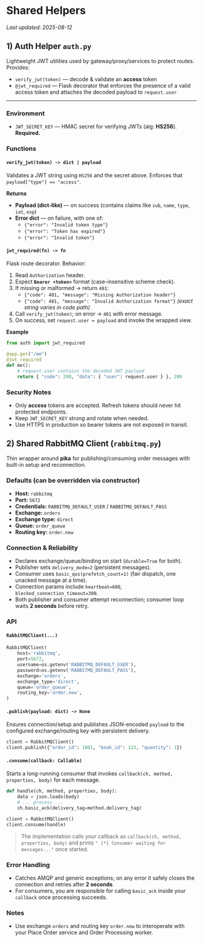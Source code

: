 # Shared Helpers

_Last updated: 2025-08-12_

##  1) Auth Helper `auth.py`

Lightweight JWT utilities used by gateway/proxy/services to protect routes. Provides:

- `verify_jwt(token)` — decode & validate an **access** token
- `@jwt_required` — Flask decorator that enforces the presence of a valid access token and attaches the decoded payload to `request.user`

---

### Environment

- `JWT_SECRET_KEY` — HMAC secret for verifying JWTs (alg: **HS256**). **Required.**

### Functions

#### `verify_jwt(token) -> dict | payload`

Validates a JWT string using `HS256` and the secret above. Enforces that `payload["type"] == "access"`.

**Returns**

- **Payload (dict-like)** — on success (contains claims like `sub`, `name`, `type`, `iat`, `exp`)
- **Error dict** — on failure, with one of:
  - `{"error": "Invalid token type"}`
  - `{"error": "Token has expired"}`
  - `{"error": "Invalid token"}`

#### `jwt_required(fn) -> fn`

Flask route decorator. Behavior:

1. Read `Authorization` header.
2. Expect **`Bearer <token>`** format (case-insensitive scheme check).
3. If missing or malformed → return `401`:
   - `{"code": 401, "message": "Missing Authorization header"}`
   - `{"code": 401, "message": "Invalid Authorization format"}` *(exact string varies in code path)*
4. Call `verify_jwt(token)`; on error → `401` with error message.
5. On success, set `request.user = payload` and invoke the wrapped view.

**Example**

```python
from auth import jwt_required

@app.get("/me")
@jwt_required
def me():
    # request.user contains the decoded JWT payload
    return { "code": 200, "data": { "user": request.user } }, 200
```

### Security Notes

- Only **access** tokens are accepted. Refresh tokens should never hit protected endpoints.
- Keep `JWT_SECRET_KEY` strong and rotate when needed.
- Use HTTPS in production so bearer tokens are not exposed in transit.

## 2) Shared RabbitMQ Client (`rabbitmq.py`)

Thin wrapper around **pika** for publishing/consuming order messages with built-in setup and reconnection.

### Defaults (can be overridden via constructor)

- **Host:** `rabbitmq`
- **Port:** `5672`
- **Credentials:** `RABBITMQ_DEFAULT_USER` / `RABBITMQ_DEFAULT_PASS`
- **Exchange:** `orders`
- **Exchange type:** `direct`
- **Queue:** `order_queue`
- **Routing key:** `order.new`

### Connection & Reliability

- Declares exchange/queue/binding on start (`durable=True` for both).
- Publisher sets `delivery_mode=2` (persistent messages).
- Consumer uses `basic_qos(prefetch_count=1)` (fair dispatch, one unacked message at a time).
- Connection params include `heartbeat=600`, `blocked_connection_timeout=300`.
- Both publisher and consumer attempt reconnection; consumer loop waits **2 seconds** before retry.

### API

#### `RabbitMQClient(...)`

```python
RabbitMQClient(
    host='rabbitmq',
    port=5672,
    username=os.getenv('RABBITMQ_DEFAULT_USER'),
    password=os.getenv('RABBITMQ_DEFAULT_PASS'),
    exchange='orders',
    exchange_type='direct',
    queue='order_queue',
    routing_key='order.new',
)
```

#### `.publish(payload: dict) -> None`

Ensures connection/setup and publishes JSON-encoded `payload` to the configured exchange/routing key with persistent delivery.

```python
client = RabbitMQClient()
client.publish({"order_id": 1001, "book_id": 123, "quantity": 1})
```

#### `.consume(callback: Callable)`

Starts a long-running consumer that invokes `callback(ch, method, properties, body)` for each message.

```python
def handle(ch, method, properties, body):
    data = json.loads(body)
    # ... process ...
    ch.basic_ack(delivery_tag=method.delivery_tag)

client = RabbitMQClient()
client.consume(handle)
```

> The implementation calls your callback as `callback(ch, method, properties, body)` and prints `" [*] Consumer waiting for messages..."` once started.

### Error Handling

- Catches AMQP and generic exceptions; on any error it safely closes the connection and retries after **2 seconds**.
- For consumers, you are responsible for calling `basic_ack` inside your `callback` once processing succeeds.

### Notes

- Use exchange `orders` and routing key `order.new` to interoperate with your Place Order service and Order Processing worker.
